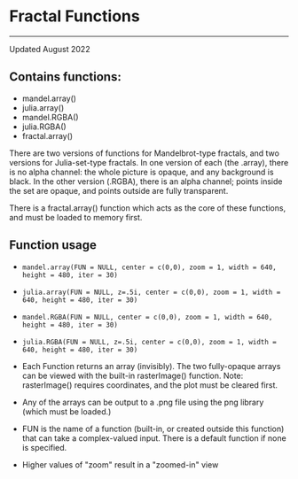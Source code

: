 # Fractal Functions
----
Updated August 2022

## Contains functions:
- mandel.array()
- julia.array()
- mandel.RGBA()
- julia.RGBA()
- fractal.array()

There are two versions of functions for Mandelbrot-type fractals, and two versions for Julia-set-type fractals.
In one version of each (the .array), there is no alpha channel: the whole picture is opaque, and any background is black. In the other version (.RGBA), there is an alpha channel; points inside the set are opaque, and points outside are fully transparent.

There is a fractal.array() function which acts as the core of these functions, and must be loaded to memory first.

## Function usage
- `mandel.array(FUN = NULL, center = c(0,0), zoom = 1, width = 640, height = 480, iter = 30)`
- `julia.array(FUN = NULL, z=.5i, center = c(0,0), zoom = 1, width = 640, height = 480, iter = 30)`
- `mandel.RGBA(FUN = NULL, center = c(0,0), zoom = 1, width = 640, height = 480, iter = 30)`
- `julia.RGBA(FUN = NULL, z=.5i, center = c(0,0), zoom = 1, width = 640, height = 480, iter = 30)`

- Each Function returns an array (invisibly). The two fully-opaque arrays can be viewed with the built-in rasterImage() function. Note: rasterImage() requires coordinates, and the plot must be cleared first.
- Any of the arrays can be output to a .png file using the png library (which must be loaded.)
- FUN is the name of a function (built-in, or created outside this function) that can take a complex-valued input. There is a default function if none is specified.
- Higher values of "zoom" result in a "zoomed-in" view
